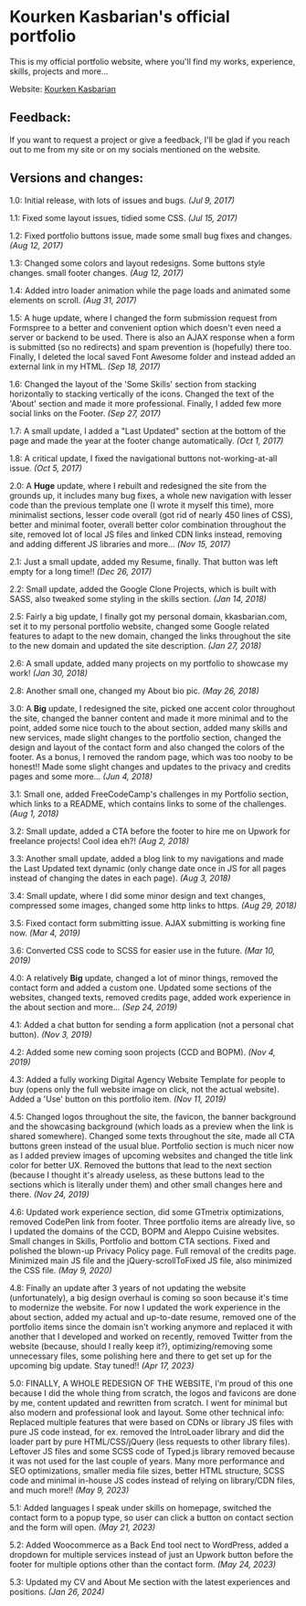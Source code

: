 # Kourken Kasbarian's official portfolio

This is my official portfolio website, where you'll find my works, experience, skills, projects and more...

Website: [Kourken Kasbarian](https://kkasbarian.com/)

## Feedback:

If you want to request a project or give a feedback, I'll be glad if you reach out to me from my site or on my socials mentioned on the website.

## Versions and changes:

1.0: Initial release, with lots of issues and bugs. *(Jul 9, 2017)*

1.1: Fixed some layout issues, tidied some CSS. *(Jul 15, 2017)*

1.2: Fixed portfolio buttons issue, made some small bug fixes and changes. *(Aug 12, 2017)*

1.3: Changed some colors and layout redesigns. Some buttons style changes. small footer changes. *(Aug 12, 2017)*

1.4: Added intro loader animation while the page loads and animated some elements on scroll. *(Aug 31, 2017)*

1.5: A huge update, where I changed the form submission request from Formspree to a better and convenient option which doesn't even need a server or backend to be used. There is also an AJAX response when a form is submitted (so no redirects) and spam prevention is (hopefully) there too. Finally, I deleted the local saved Font Awesome folder and instead added an external link in my HTML. *(Sep 18, 2017)*

1.6: Changed the layout of the 'Some Skills' section from stacking horizontally to stacking vertically of the icons. Changed the text of the 'About' section and made it more professional. Finally, I added few more social links on the Footer. *(Sep 27, 2017)*

1.7: A small update, I added a "Last Updated" section at the bottom of the page and made the year at the footer change automatically. *(Oct 1, 2017)*

1.8: A critical update, I fixed the navigational buttons not-working-at-all issue. *(Oct 5, 2017)*

2.0: A **Huge** update, where I rebuilt and redesigned the site from the grounds up, it includes many bug fixes, a whole new navigation with lesser code than the previous template one (I wrote it myself this time), more minimalist sections, lesser code overall (got rid of nearly 450 lines of CSS), better and minimal footer, overall better color combination throughout the site, removed lot of local JS files and linked CDN links instead, removing and adding different JS libraries and more... *(Nov 15, 2017)*

2.1: Just a small update, added my Resume, finally. That button was left empty for a long time!! *(Dec 26, 2017)*

2.2: Small update, added the Google Clone Projects, which is built with SASS, also tweaked some styling in the skills section. *(Jan 14, 2018)*

2.5: Fairly a big update, I finally got my personal domain, kkasbarian.com, set it to my personal portfolio website, changed some Google related features to adapt to the new domain, changed the links throughout the site to the new domain and updated the site description. *(Jan 27, 2018)*

2.6: A small update, added many projects on my portfolio to showcase my work! *(Jan 30, 2018)*

2.8: Another small one, changed my About bio pic. *(May 26, 2018)*

3.0: A **Big** update, I redesigned the site, picked one accent color throughout the site, changed the banner content and made it more minimal and to the point, added some nice touch to the about section, added many skills and new services, made slight changes to the portfolio section, changed the design and layout of the contact form and also changed the colors of the footer. As a bonus, I removed the random page, which was too nooby to be honest!! Made some slight changes and updates to the privacy and credits pages and some more... *(Jun 4, 2018)*

3.1: Small one, added FreeCodeCamp's challenges in my Portfolio section, which links to a README, which contains links to some of the challenges. *(Aug 1, 2018)*

3.2: Small update, added a CTA before the footer to hire me on Upwork for freelance projects! Cool idea eh?! *(Aug 2, 2018)*

3.3: Another small update, added a blog link to my navigations and made the Last Updated text dynamic (only change date once in JS for all pages instead of changing the dates in each page). *(Aug 3, 2018)*

3.4: Small update, where I did some minor design and text changes, compressed some images, changed some http links to https. *(Aug 29, 2018)*

3.5: Fixed contact form submitting issue. AJAX submitting is working fine now. *(Mar 4, 2019)*

3.6: Converted CSS code to SCSS for easier use in the future. *(Mar 10, 2019)*

4.0: A relatively **Big** update, changed a lot of minor things, removed the contact form and added a custom one. Updated some sections of the websites, changed texts, removed credits page, added work experience in the about section and more... *(Sep 24, 2019)*

4.1: Added a chat button for sending a form application (not a personal chat button). *(Nov 3, 2019)*

4.2: Added some new coming soon projects (CCD and BOPM). *(Nov 4, 2019)*

4.3: Added a fully working Digital Agency Website Template for people to buy (opens only the full website image on click, not the actual website). Added a 'Use' button on this portfolio item. *(Nov 11, 2019)*

4.5: Changed logos throughout the site, the favicon, the banner background and the showcasing background (which loads as a preview when the link is shared somewhere). Changed some texts throughout the site, made all CTA buttons green instead of the usual blue. Portfolio section is much nicer now as I added preview images of upcoming websites and changed the title link color for better UX. Removed the buttons that lead to the next section (because I thought it's already useless, as these buttons lead to the sections which is literally under them) and other small changes here and there. *(Nov 24, 2019)*

4.6: Updated work experience section, did some GTmetrix optimizations, removed CodePen link from footer. Three portfolio items are already live, so I updated the domains of the CCD, BOPM and Aleppo Cuisine websites. Small changes in Skills, Portfolio and bottom CTA sections. Fixed and polished the blown-up Privacy Policy page. Full removal of the credits page. Minimized main JS file and the jQuery-scrollToFixed JS file, also minimized the CSS file. *(May 9, 2020)*

4.8: Finally an update after 3 years of not updating the website (unfortunately), a big design overhaul is coming so soon because it's time to modernize the website. For now I updated the work experience in the about section, added my actual and up-to-date resume, removed one of the portfolio items since the domain isn't working anymore and replaced it with another that I developed and worked on recently, removed Twitter from the website (because, should I really keep it?), optimizing/removing some unnecessary files, some polishing here and there to get set up for the upcoming big update. Stay tuned!! *(Apr 17, 2023)*

5.0: FINALLY, A WHOLE REDESIGN OF THE WEBSITE, I'm proud of this one because I did the whole thing from scratch, the logos and favicons are done by me, content updated and rewritten from scratch. I went for minimal but also modern and professional look and layout. Some other technical info: Replaced multiple features that were based on CDNs or library JS files with pure JS code instead, for ex. removed the IntroLoader library and did the loader part by pure HTML/CSS/jQuery (less requests to other library files). Leftover JS files and some SCSS code of Typed.js library removed because it was not used for the last couple of years. Many more performance and SEO optimizations, smaller media file sizes, better HTML structure, SCSS code and minimal in-house JS codes instead of relying on library/CDN files, and much more!! *(May 9, 2023)*

5.1: Added languages I speak under skills on homepage, switched the contact form to a popup type, so user can click a button on contact section and the form will open. *(May 21, 2023)*

5.2: Added Woocommerce as a Back End tool nect to WordPress, added a dropdown for multiple services instead of just an Upwork button before the footer for multiple options other than the contact form. *(May 24, 2023)*

5.3: Updated my CV and About Me section with the latest experiences and positions. *(Jan 26, 2024)*